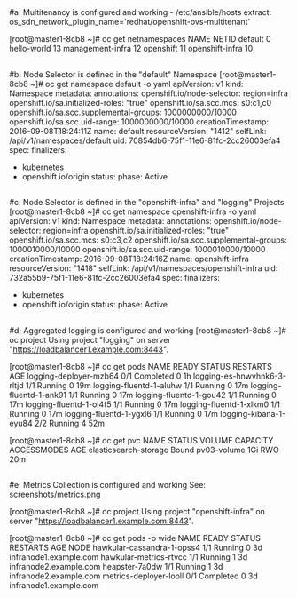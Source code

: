 ##
#a: Multitenancy is configured and working - /etc/ansible/hosts extract:
os_sdn_network_plugin_name='redhat/openshift-ovs-multitenant'

[root@master1-8cb8 ~]# oc get netnamespaces
NAME               NETID
default            0
hello-world        13
management-infra   12
openshift          11
openshift-infra    10

##
#b: Node Selector is defined in the "default" Namespace
[root@master1-8cb8 ~]# oc get namespace default -o yaml
apiVersion: v1
kind: Namespace
metadata:
  annotations:
    openshift.io/node-selector: region=infra
    openshift.io/sa.initialized-roles: "true"
    openshift.io/sa.scc.mcs: s0:c1,c0
    openshift.io/sa.scc.supplemental-groups: 1000000000/10000
    openshift.io/sa.scc.uid-range: 1000000000/10000
  creationTimestamp: 2016-09-08T18:24:11Z
  name: default
  resourceVersion: "1412"
  selfLink: /api/v1/namespaces/default
  uid: 70854db6-75f1-11e6-81fc-2cc26003efa4
spec:
  finalizers:
  - kubernetes
  - openshift.io/origin
status:
  phase: Active

##
#c: Node Selector is defined in the "openshift-infra" and "logging" Projects
[root@master1-8cb8 ~]# oc get namespace openshift-infra -o yaml
apiVersion: v1
kind: Namespace
metadata:
annotations:
  openshift.io/node-selector: region=infra
  openshift.io/sa.initialized-roles: "true"
  openshift.io/sa.scc.mcs: s0:c3,c2
  openshift.io/sa.scc.supplemental-groups: 1000010000/10000
  openshift.io/sa.scc.uid-range: 1000010000/10000
creationTimestamp: 2016-09-08T18:24:16Z
name: openshift-infra
resourceVersion: "1418"
selfLink: /api/v1/namespaces/openshift-infra
uid: 732a55b9-75f1-11e6-81fc-2cc26003efa4
spec:
finalizers:
- kubernetes
- openshift.io/origin
status:
phase: Active

##
#d: Aggregated logging is configured and working
[root@master1-8cb8 ~]# oc project
Using project "logging" on server "https://loadbalancer1.example.com:8443".

[root@master1-8cb8 ~]# oc get pods
NAME                          READY     STATUS      RESTARTS   AGE
logging-deployer-mzb64        0/1       Completed   0          1h
logging-es-hnwvhnk6-3-rltjd   1/1       Running     0          19m
logging-fluentd-1-aluhw       1/1       Running     0          17m
logging-fluentd-1-ank91       1/1       Running     0          17m
logging-fluentd-1-gou42       1/1       Running     0          17m
logging-fluentd-1-ol4f5       1/1       Running     0          17m
logging-fluentd-1-xlkm0       1/1       Running     0          17m
logging-fluentd-1-ygxl6       1/1       Running     0          17m
logging-kibana-1-eyu84        2/2       Running     4          52m

[root@master1-8cb8 ~]# oc get pvc
NAME                    STATUS    VOLUME        CAPACITY   ACCESSMODES   AGE
elasticsearch-storage   Bound     pv03-volume   1Gi        RWO           20m

##
#e: Metrics Collection is configured and working
See: screenshots/metrics.png

[root@master1-8cb8 ~]# oc project
Using project "openshift-infra" on server "https://loadbalancer1.example.com:8443".

[root@master1-8cb8 ~]# oc get pods -o wide
NAME                         READY     STATUS      RESTARTS   AGE       NODE
hawkular-cassandra-1-opss4   1/1       Running     0          3d        infranode1.example.com
hawkular-metrics-rtvcc       1/1       Running     1          3d        infranode2.example.com
heapster-7a0dw               1/1       Running     1          3d        infranode2.example.com
metrics-deployer-looll       0/1       Completed   0          3d        infranode1.example.com
